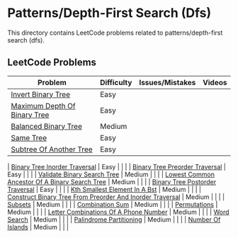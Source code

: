 # Patterns/Depth-First Search (Dfs)

This directory contains LeetCode problems related to patterns/depth-first search (dfs).

## LeetCode Problems

| Problem | Difficulty | Issues/Mistakes | Videos |
|---------|------------|-----------------|--------|
| [Invert Binary Tree](https://leetcode.com/problems/invert-binary-tree/description/) | Easy | | |
| [Maximum Depth Of Binary Tree](https://leetcode.com/problems/maximum-depth-of-binary-tree/description/) | Easy | | |
| [Balanced Binary Tree](https://leetcode.com/problems/balanced-binary-tree/description/) | Medium | | |
| [Same Tree](https://leetcode.com/problems/same-tree/) | Easy | | |
| [Subtree Of Another Tree](http://leetcode.com/problems/subtree-of-another-tree/description/) | Easy | | |

| [Binary Tree Inorder Traversal](https://leetcode.com/problems/binary-tree-inorder-traversal/description/) | Easy | | |
| [Binary Tree Preorder Traversal](https://leetcode.com/problems/binary-tree-preorder-traversal/description/) | Easy | | |
| [Validate Binary Search Tree](https://leetcode.com/problems/validate-binary-search-tree/) | Medium | | |
| [Lowest Common Ancestor Of A Binary Search Tree](https://leetcode.com/problems/lowest-common-ancestor-of-a-binary-search-tree/description/) | Medium | | |
| [Binary Tree Postorder Traversal](https://leetcode.com/problems/binary-tree-postorder-traversal/description/) | Easy | | |
| [Kth Smallest Element In A Bst](https://leetcode.com/problems/kth-smallest-element-in-a-bst/description/) | Medium | | |
| [Construct Binary Tree From Preorder And Inorder Traversal](https://leetcode.com/problems/construct-binary-tree-from-preorder-and-inorder-traversal/description/) | Medium | | |
| [Subsets](https://leetcode.com/problems/subsets/) | Medium | | |
| [Combination Sum](https://leetcode.com/problems/combination-sum/) | Medium | | |
| [Permutations](https://leetcode.com/problems/permutations/description/) | Medium | | |
| [Letter Combinations Of A Phone Number](https://leetcode.com/problems/letter-combinations-of-a-phone-number/description/) | Medium | | |
| [Word Search](https://leetcode.com/problems/word-search/) | Medium | | |
| [Palindrome Partitioning](https://leetcode.com/problems/palindrome-partitioning/description/) | Medium | | |
| [Number Of Islands](https://leetcode.com/problems/number-of-islands/description/) | Medium | | |